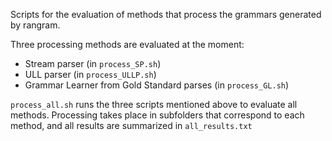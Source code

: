 Scripts for the evaluation of methods that process the grammars generated by rangram.

Three processing methods are evaluated at the moment:
- Stream parser (in `process_SP.sh`)
- ULL parser (in `process_ULLP.sh`)
- Grammar Learner from Gold Standard parses (in `process_GL.sh`)

`process_all.sh` runs the three scripts mentioned above to evaluate all methods. Processing takes place in subfolders that correspond to each method, and all results are summarized in `all_results.txt`
